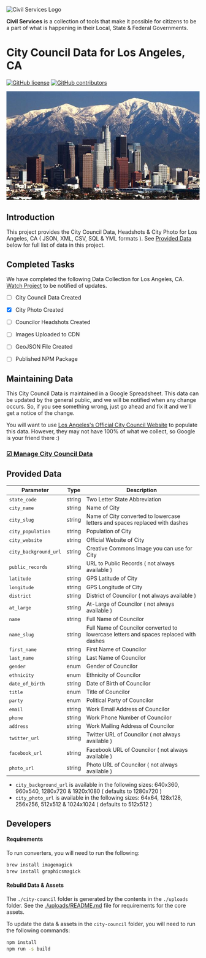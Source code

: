 ![Civil Services Logo](https://raw.githubusercontent.com/CivilServiceUSA/api/master/docs/img/logo.png "Civil Services Logo")

__Civil Services__ is a collection of tools that make it possible for citizens to be a part of what is happening in their Local, State & Federal Governments.

City Council Data for Los Angeles, CA
===

[![GitHub license](https://img.shields.io/badge/license-MIT-blue.svg?style=flat)](https://raw.githubusercontent.com/CivilServiceUSA/city-council-ca-los-angeles/master/LICENSE)  [![GitHub contributors](https://img.shields.io/github/contributors/CivilServiceUSA/city-council-ca-los-angeles.svg)](https://github.com/CivilServiceUSA/city-council-ca-los-angeles/graphs/contributors)

![Los Angeles, CA](city-council/images/backgrounds/640x360/city.jpg "Los Angeles, CA")


Introduction
---

This project provides the City Council Data, Headshots & City Photo for Los Angeles, CA ( JSON, XML, CSV, SQL & YML formats ).  See [Provided Data](#provided-data) below for full list of data in this project.


Completed Tasks
---

We have completed the following Data Collection for Los Angeles, CA. [Watch Project](https://github.com/CivilServiceUSA/city-council-ca-los-angeles/subscription) to be notified of updates.

- [ ] City Council Data Created
- [X] City Photo Created
- [ ] Councilor Headshots Created
- [ ] Images Uploaded to CDN
- [ ] GeoJSON File Created
- [ ] Published NPM Package


Maintaining Data
---

This City Council Data is maintained in a Google Spreadsheet.  This data can be updated by the general public, and we will be notified when any change occurs.  So, if you see something wrong, just go ahead and fix it and we'll get a notice of the change.

You will want to use [Los Angeles's Official City Council Website](https://www.lacity.org/your-government/elected-officials/city-council/council-directory) to populate this data. However, they may not have 100% of what we collect, so Google is your friend there :)

### [☑ Manage City Council Data](http://bit.ly/city-council-ca-los-angeles)


Provided Data
---

Parameter             | Type   | Description
----------------------|--------|----------------
`state_code`          | string | Two Letter State Abbreviation
`city_name`           | string | Name of City
`city_slug`           | string | Name of City converted to lowercase letters and spaces replaced with dashes
`city_population`     | string | Population of City
`city_website`        | string | Official Website of City
`city_background_url` | string | Creative Commons Image you can use for City
`public_records`      | string | URL to Public Records ( not always available )
`latitude`            | string | GPS Latitude of City
`longitude`           | string | GPS Longitude of City
`district`            | string | District of Councilor ( not always available )
`at_large`            | string | At-Large of Councilor ( not always available )
`name`                | string | Full Name of Councilor
`name_slug`           | string | Full Name of Councilor converted to lowercase letters and spaces replaced with dashes
`first_name`          | string | First Name of Councilor
`last_name`           | string | Last Name of Councilor
`gender`              | enum   | Gender of Councilor
`ethnicity`           | enum   | Ethnicity of Councilor
`date_of_birth`       | string | Date of Birth of Councilor
`title`               | enum   | Title of Councilor
`party`               | enum   | Political Party of Councilor
`email`               | string | Work Email Address of Councilor
`phone`               | string | Work Phone Number of Councilor
`address`             | string | Work Mailing Address of Councilor
`twitter_url`         | string | Twitter URL of Councilor ( not always available )
`facebook_url`        | string | Facebook URL of Councilor ( not always available )
`photo_url`           | string | Photo URL of Councilor ( not always available )

* `city_background_url` is available in the following sizes: 640x360, 960x540, 1280x720 & 1920x1080 ( defaults to 1280x720 )
* `city_photo_url` is available in the following sizes: 64x64, 128x128, 256x256, 512x512 & 1024x1024 ( defaults to 512x512 )


Developers
---

#### Requirements

To run converters, you will need to run the following:

```bash
brew install imagemagick
brew install graphicsmagick
```

#### Rebuild Data & Assets

The `./city-council` folder is generated by the contents in the `./uploads` folder.  See the [./uploads/README.md](./uploads/README.md) file for requirements for the core assets.

To update the data & assets in the `city-council` folder, you will need to run the following commands:

```bash
npm install
npm run -s build
```